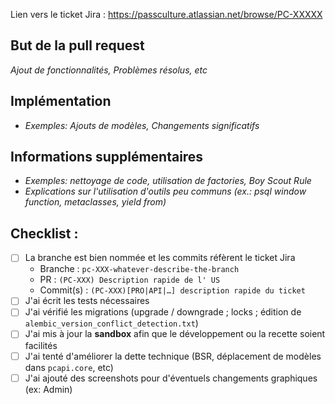 Lien vers le ticket Jira : https://passculture.atlassian.net/browse/PC-XXXXX

## But de la pull request

_Ajout de fonctionnalités, Problèmes résolus, etc_

## Implémentation

- _Exemples: Ajouts de modèles, Changements significatifs_

## Informations supplémentaires

- _Exemples: nettoyage de code, utilisation de factories, Boy Scout Rule_
- _Explications sur l'utilisation d'outils peu communs (ex.: psql window function, metaclasses, yield from)_

## Checklist :

- [ ] La branche est bien nommée et les commits réfèrent le ticket Jira
  - Branche : `pc-XXX-whatever-describe-the-branch`
  - PR : `(PC-XXX) Description rapide de l' US`
  - Commit(s) : `(PC-XXX)[PRO|API|…] description rapide du ticket`
- [ ] J'ai écrit les tests nécessaires
- [ ] J'ai vérifié les migrations (upgrade / downgrade ; locks ; édition de `alembic_version_conflict_detection.txt`)
- [ ] J'ai mis à jour la **sandbox** afin que le développement ou la recette soient facilités
- [ ] J'ai tenté d'améliorer la dette technique (BSR, déplacement de modèles dans `pcapi.core`, etc)
- [ ] J'ai ajouté des screenshots pour d'éventuels changements graphiques (ex: Admin)
